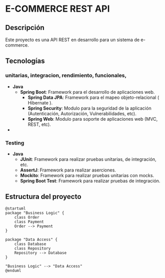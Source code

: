 # E-COMMERCE REST API
## Descripción
Este proyecto es una API REST en desarrollo para un sistema de e-commerce.
## Tecnologías
### unitarias, integracion, rendimiento, funcionales, 
- **Java** 
  - **Spring Boot**: Framework para el desarrollo de aplicaciones web.
    - **Spring Data JPA**: Framework para el mapeo objeto-relacional ( Hibernate ).
    - **Spring Security**: Modulo para la seguridad de la aplicación (Autenticación, Autorización, Vulnerabilidades, etc).
    - **Spring Web**: Modulo para soporte de aplicaciones web (MVC, REST, etc).
- 

### Testing
- **Java**
  - **JUnit**: Framework para realizar pruebas unitarias, de integración, etc.
  - **AssertJ**: Framework para realizar aserciones.
  - **Mockito**: Framework para realizar pruebas unitarias con mocks.
  - **Spring Boot Test**: Framework para realizar pruebas de integración.

## Estructura del proyecto
```plantuml
@startuml
package "Business Logic" {
    class Order
    class Payment
    Order --> Payment
}

package "Data Access" {
    class Database
    class Repository
    Repository --> Database
}

"Business Logic" --> "Data Access"
@enduml
